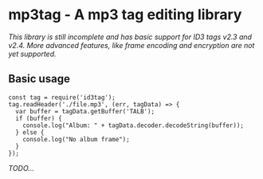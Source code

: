 # mp3tag - A mp3 tag editing library

*This library is still incomplete and has basic support for ID3 tags v2.3 and v2.4. More advanced features, like frame encoding and encryption are not yet supported.*

## Basic usage

    const tag = require('id3tag');
    tag.readHeader('./file.mp3', (err, tagData) => {
      var buffer = tagData.getBuffer('TALB');
      if (buffer) {
        console.log("Album: " + tagData.decoder.decodeString(buffer));
      } else {
        console.log("No album frame");
      }
    });


*TODO...*